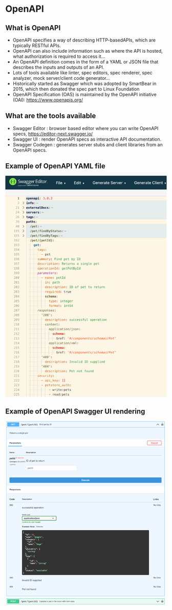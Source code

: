 # OpenAPI

## What is OpenAPI

- OpenAPI specifies a way of describing HTTP-basedAPIs, which are typically RESTful APIs.
- OpenAPI can also include information such as where the API is hosted, what authorization is required to access it...
- An OpenAPI definition comes in the form of a YAML or JSON file that describes the inputs and outputs of an API.
- Lots of tools available like linter, spec editors, spec renderer, spec analyzer, mock server/client code generator...
- Historically started as Swagger which was adopted by SmartBear in 2015, which then donated the spec part to Linux Foundation
- OpenAPI Specification (OAS) is maintained by the OpenAPI initiative (OAI): https://www.openapis.org/

## What are the tools available

- Swagger Editor : browser based editor where you can write OpenAPI specs, https://editor-next.swagger.io/
- Swagger UI : render OpenAPI specs as interactive API documentation.
- Swagger Codegen : generates server stubs and client libraries from an OpenAPI specs.

## Example of OpenAPI YAML file

![](2023-01-18-16-48-50.png)

## Example of OpenAPI Swagger UI rendering

![](2023-01-18-16-51-24.png)